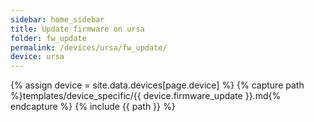```yaml
---
sidebar: home_sidebar
title: Update firmware on ursa
folder: fw_update
permalink: /devices/ursa/fw_update/
device: ursa
---
```

{% assign device = site.data.devices[page.device] %}
{% capture path %}templates/device_specific/{{ device.firmware_update }}.md{% endcapture %}
{% include {{ path }} %}
